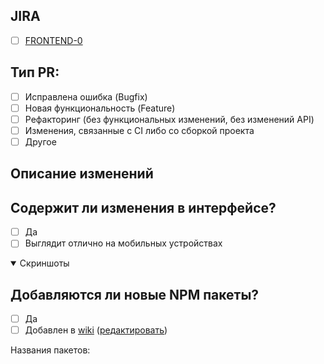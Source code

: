 <!--

Название PR'a должно выглядеть следующим образом:
FRONTEND-0: <НАЗВАНИЕ>

Когда 2 и более задач в одном PR:
FRONTEND-0,FRONTEND-0: <НАЗВАНИЕ 1>; <НАЗВАНИЕ 2>
Либо:
FRONTEND-0,FRONTEND-0: <ОБЩЕЕ НАЗВАНИЕ>

-->

## JIRA

-   [ ] [FRONTEND-0](https://rbkmoney.atlassian.net/browse/FRONTEND-0)

## Тип PR:

-   [ ] Исправлена ошибка (Bugfix)
-   [ ] Новая функциональность (Feature)
-   [ ] Рефакторинг (без функциональных изменений, без изменений API)
-   [ ] Изменения, связанные с CI либо со сборкой проекта
-   [ ] Другое
        <!-- Какое именно изменение (Например: Обновление документации) -->

## Описание изменений

<!-- Обновление Angular до 12 версии -->

>

## Содержит ли изменения в интерфейсе?

-   [ ] Да
-   [ ] Выглядит отлично на мобильных устройствах

<!--
Можно просто скопировать и вставить изображение (CTRL-V)
Шаблон для изображения: ![Название](URL)
-->

<details open>
<summary>Скриншоты</summary>

<!-- Здесь должны быть скриншоты -->

</details>

## Добавляются ли новые NPM пакеты?

-   [ ] Да
-   [ ] Добавлен в [wiki](https://github.com/rbkmoney/dashboard/wiki/NPM-Packages) ([редактировать](https://github.com/rbkmoney/dashboard/wiki/NPM-Packages/_edit))

Названия пакетов:

<!-- @angular/core, lodash -->

>
